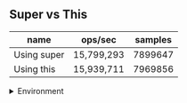 ## Super vs This

|name|ops/sec|samples|
|-|-|-|
|Using super|15,799,293|7899647|
|Using this|15,939,711|7969856|


<details>
<summary>Environment</summary>

* __Machine:__ linux x64 | 4 vCPUs | 15.2GB Mem
* __Run:__ Mon Jun 24 2024 02:00:46 GMT+0000 (Coordinated Universal Time)
</details>

<!--
{"environment":{"platform":"linux","arch":"x64","cpus":4,"totalMemory":15.245216369628906},"benchmarks":[{"name":"Using super","opsSec":15799293.526015252,"samples":7899647},{"name":"Using this","opsSec":15939711.330541467,"samples":7969856}]}-->
